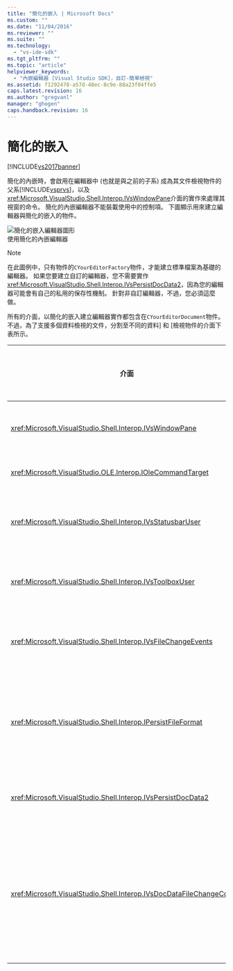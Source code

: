 ```yaml
---
title: "簡化的嵌入 | Microsoft Docs"
ms.custom: ""
ms.date: "11/04/2016"
ms.reviewer: ""
ms.suite: ""
ms.technology: 
  - "vs-ide-sdk"
ms.tgt_pltfrm: ""
ms.topic: "article"
helpviewer_keywords: 
  - "內嵌編輯器 [Visual Studio SDK]，自訂-簡單檢視"
ms.assetid: f1292478-a57d-48ec-8c9e-88a23f04ffe5
caps.latest.revision: 16
ms.author: "gregvanl"
manager: "ghogen"
caps.handback.revision: 16
---
```

# 簡化的嵌入
[!INCLUDE[vs2017banner](../code-quality/includes/vs2017banner.md)]

簡化的內嵌時，會啟用在編輯器中 \(也就是與之前的子系\) 成為其文件檢視物件的父系[!INCLUDE[vsprvs](../code-quality/includes/vsprvs_md.md)]，以及<xref:Microsoft.VisualStudio.Shell.Interop.IVsWindowPane>介面的實作來處理其視窗的命令。  簡化的內嵌編輯器不能裝載使用中的控制項。  下圖顯示用來建立編輯器與簡化的嵌入的物件。  
  
 ![簡化的嵌入編輯器圖形](../extensibility/media/vssimplifiedembeddingeditor.png "vsSimplifiedEmbeddingEditor")  
使用簡化的內嵌編輯器  
  
> [!NOTE]
>  在此圖例中，只有物件的`CYourEditorFactory`物件，才能建立標準檔案為基礎的編輯器。  如果您要建立自訂的編輯器，您不需要實作<xref:Microsoft.VisualStudio.Shell.Interop.IVsPersistDocData2>，因為您的編輯器可能會有自己的私用的保存性機制。  針對非自訂編輯器，不過，您必須這麼做。  
  
 所有的介面，以簡化的嵌入建立編輯器實作都包含在`CYourEditorDocument`物件。  不過，為了支援多個資料檢視的文件，分割至不同的資料\] 和 \[檢視物件的介面下表所示。  
  
|介面|介面的位置|使用|  
|--------|-----------|--------|  
|<xref:Microsoft.VisualStudio.Shell.Interop.IVsWindowPane>|檢視|提供給父視窗的連線。|  
|<xref:Microsoft.VisualStudio.OLE.Interop.IOleCommandTarget>|檢視|處理命令。|  
|<xref:Microsoft.VisualStudio.Shell.Interop.IVsStatusbarUser>|檢視|啟用 \[狀態\] 列的更新。|  
|<xref:Microsoft.VisualStudio.Shell.Interop.IVsToolboxUser>|檢視|可讓**工具箱**項目。|  
|<xref:Microsoft.VisualStudio.Shell.Interop.IVsFileChangeEvents>|資料|檔案變更時，會傳送通知。|  
|<xref:Microsoft.VisualStudio.Shell.Interop.IPersistFileFormat>|資料|啟用檔案類型的 \[另存新檔\] 功能。|  
|<xref:Microsoft.VisualStudio.Shell.Interop.IVsPersistDocData2>|資料|可以讓文件的保存性。|  
|<xref:Microsoft.VisualStudio.Shell.Interop.IVsDocDataFileChangeControl>|資料|允許檔案變更事件，例如重新載入所觸發的隱藏項的目。|
